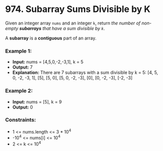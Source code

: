 # 974. Subarray Sums Divisible by K

Given an integer array `nums` and an integer `k`, return *the number of non-empty **subarrays** that have a sum divisible by `k`*.

A **subarray** is a **contiguous** part of an array.


### Example 1:
- **Input:** nums = [4,5,0,-2,-3,1], k = 5
- **Output:** 7
- **Explanation:** There are 7 subarrays with a sum divisible by k = 5:
[4, 5, 0, -2, -3, 1], [5], [5, 0], [5, 0, -2, -3], [0], [0, -2, -3], [-2, -3]

### Example 2:
- **Input:** nums = [5], k = 9
- **Output:** 0
 

### Constraints:
- 1 <= nums.length <= 3 * 10<sup>4</sup>
- -10<sup>4</sup> <= nums[i] <= 10<sup>4</sup>
- 2 <= k <= 10<sup>4</sup>